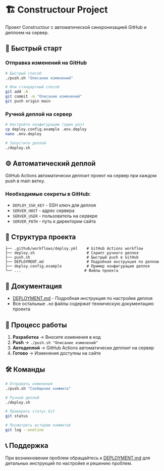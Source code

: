 # 🏗️ Constructour Project

Проект Constructour с автоматической синхронизацией GitHub и деплоем на сервер.

## 🚀 Быстрый старт

### Отправка изменений на GitHub
```bash
# Быстрый способ
./push.sh "Описание изменений"

# Или стандартный способ
git add -A
git commit -m "Описание изменений"
git push origin main
```

### Ручной деплой на сервер
```bash
# Настройте конфигурацию (один раз)
cp deploy.config.example .env.deploy
nano .env.deploy

# Запустите деплой
./deploy.sh
```

## ⚙️ Автоматический деплой

GitHub Actions автоматически деплоит проект на сервер при каждом push в main ветку.

### Необходимые секреты в GitHub:
- `DEPLOY_SSH_KEY` - SSH ключ для деплоя
- `SERVER_HOST` - адрес сервера
- `SERVER_USER` - пользователь на сервере  
- `SERVER_PATH` - путь к директории сайта

## 📁 Структура проекта

```
├── .github/workflows/deploy.yml    # GitHub Actions workflow
├── deploy.sh                       # Скрипт ручного деплоя
├── push.sh                         # Быстрый push в GitHub
├── DEPLOYMENT.md                   # Подробная инструкция по деплою
├── deploy.config.example           # Пример конфигурации деплоя
└── ...                            # Файлы проекта
```

## 📖 Документация

- [DEPLOYMENT.md](DEPLOYMENT.md) - Подробная инструкция по настройке деплоя
- Все остальные `.md` файлы содержат техническую документацию проекта

## 🔄 Процесс работы

1. **Разработка** → Вносите изменения в код
2. **Push** → `./push.sh "Описание изменений"`  
3. **Автодеплой** → GitHub Actions автоматически деплоит на сервер
4. **Готово** → Изменения доступны на сайте

## 🛠️ Команды

```bash
# Отправить изменения
./push.sh "Сообщение коммита"

# Ручной деплой
./deploy.sh

# Проверить статус Git
git status

# Посмотреть историю коммитов
git log --oneline
```

## 📞 Поддержка

При возникновении проблем обращайтесь к [DEPLOYMENT.md](DEPLOYMENT.md) для детальных инструкций по настройке и решению проблем.
